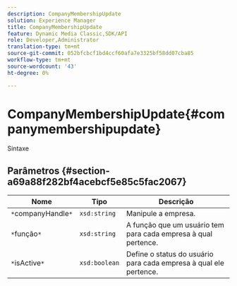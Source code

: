 ```yaml
---
description: CompanyMembershipUpdate
solution: Experience Manager
title: CompanyMembershipUpdate
feature: Dynamic Media Classic,SDK/API
role: Developer,Administrator
translation-type: tm+mt
source-git-commit: 052bfcbcf1bd4ccf60afa7e3325bf58dd07cba85
workflow-type: tm+mt
source-wordcount: '43'
ht-degree: 0%

---
```



# CompanyMembershipUpdate{#companymembershipupdate}

Sintaxe

## Parâmetros {#section-a69a88f282bf4acebcf5e85c5fac2067}

| Nome | Tipo | Descrição |
|---|---|---|
| `*`companyHandle`*` | `xsd:string` | Manipule a empresa. |
| `*`função`*` | `xsd:string` | A função que um usuário tem para cada empresa à qual pertence. |
| `*`isActive`*` | `xsd:boolean` | Define o status do usuário para cada empresa à qual ele pertence. |

